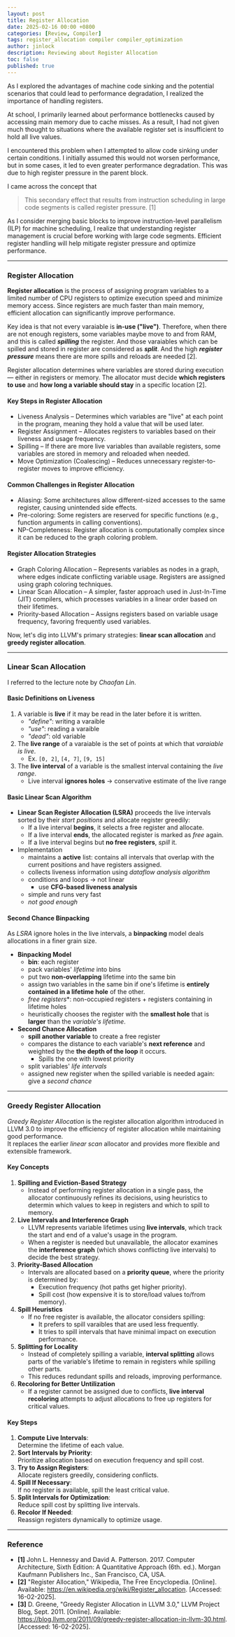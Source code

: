 ```yaml
---
layout: post
title: Register Allocation
date: 2025-02-16 00:00 +0800
categories: [Review, Compiler]
tags: register_allocation compiler compiler_optimization
author: jinlock
description: Reviewing about Register Allocation
toc: false
published: true
---
```


As I explored the advantages of machine code sinking and the potential scenarios that could lead to performance degradation, I realized the importance of handling registers.

At school, I primarily learned about performance bottlenecks caused by accessing main memory due to cache misses. As a result, I had not given much thought to situations where the available register set is insufficient to hold all live values.

I encountered this problem when I attempted to allow code sinking under certain conditions. I initially assumed this would not worsen performance, but in some cases, it led to even greater performance degradation. This was due to high register pressure in the parent block.

I came across the concept that 
> This secondary effect that results from instruction scheduling in large code segments is called register pressure. [1]

As I consider merging basic blocks to improve instruction-level parallelism (ILP) for machine scheduling, I realize that understanding register management is crucial before working with large code segments. Efficient register handling will help mitigate register pressure and optimize performance.

---

### **Register Allocation**
**Register allocation** is the process of assigning program variables to a limited number of CPU registers to optimize execution speed and minimize memory access. Since registers are much faster than main memory, efficient allocation can significantly improve performance.

Key idea is that not every varaiable is **in-use ("live")**. Therefore, when there are not enough registers, some variables maybe move to and from RAM, and this is called ***spilling*** the register. And those varaiables which can be spilled and stored in register are considered as ***split***. And the high ***register pressure*** means there are more spills and reloads are needed [2].

Register allocation determines where variables are stored during execution — either in registers or memory. The allocator must decide **which registers to use** and **how long a variable should stay** in a specific location [2].

#### **Key Steps in Register Allocation**
- Liveness Analysis – Determines which variables are "live" at each point in the program, meaning they hold a value that will be used later.
- Register Assignment – Allocates registers to variables based on their liveness and usage frequency.
- Spilling – If there are more live variables than available registers, some variables are stored in memory and reloaded when needed.
- Move Optimization (Coalescing) – Reduces unnecessary register-to-register moves to improve efficiency.

#### **Common Challenges in Register Allocation**
- Aliasing: Some architectures allow different-sized accesses to the same register, causing unintended side effects.
- Pre-coloring: Some registers are reserved for specific functions (e.g., function arguments in calling conventions).
- NP-Completeness: Register allocation is computationally complex since it can be reduced to the graph coloring problem.

#### **Register Allocation Strategies**
- Graph Coloring Allocation – Represents variables as nodes in a graph, where edges indicate conflicting variable usage. Registers are assigned using graph coloring techniques.
- Linear Scan Allocation – A simpler, faster approach used in Just-In-Time (JIT) compilers, which processes variables in a linear order based on their lifetimes.
- Priority-based Allocation – Assigns registers based on variable usage frequency, favoring frequently used variables.

Now, let's dig into LLVM's primary strategies: **linear scan allocation** and **greedy register allocation**.

---

### **Linear Scan Allocation**
I referred to the lecture note by *Chaofan Lin*.

#### **Basic Definitions on Liveness**
1. A variable is **live** if it may be read in the later before it is written.
    - *"define"*: writing a varaible
    - *"use"*: reading a varaible
    - *"dead"*: old variable
2. The **live range** of a varaiable is the set of points at which that *varaiable is live*.
    - Ex. `[0, 2]`, `[4, 7]`, `[9, 15]`
3. The **live interval** of a variable is the smallest interval containing the *live range*.
    - Live interval **ignores holes** -> conservative estimate of the live range

#### **Basic Linear Scan Algorithm**
- **Linear Scan Register Allocation (LSRA)** proceeds the live intervals sorted by their *start positions* and allocate register greedily:
    - If a live interval **begins**, it selects a free register and allocate.
    - If a live interval **ends**, the allocated register is marked as *free* again.
    - If a live interval begins but **no free registers**, *spill* it.
- Implementation
    - maintains a **active** list: contains all intervals that overlap with the current positions and have registers assigned.
    - collects liveness information using *dataflow analysis algorithm*
    - conditions and loops -> not linear
        - use **CFG-based liveness analysis**
    - simple and runs very fast
    - *not good enough*

#### **Second Chance Binpacking**
As *LSRA* ignore holes in the live intervals, a **binpacking** model deals allocations in a finer grain size.

- **Binpacking Model**
    - **bin**: each register
    - pack variables' *lifetime* into bins
    - put two **non-overlapping** lifetime into the same bin
    - assign two variables in the same bin if one's lifetime is **entirely contained in a lifetime hole** of the other.
    - *free registers**: non-occupied registers + registers containing in lifetime holes
    - heuristically chooses the register with the **smallest hole** that is **larger** than the *variable's lifetime*.
- **Second Chance Allocation**
    - **spill another variable** to create a free register
    - compares the distance to each variable's **next reference** and weighted by the **the depth of the loop** it occurs.
        - Spills the one with lowest priority
    - split variables' *life intervals*
    - assigned new register when the spilled variable is needed again: give a *second chance*

---

### **Greedy Register Allocation**
*Greedy Register Allocation* is the register allocation algorithm introduced in LLVM 3.0 to improve the efficiency of register allocation while maintaining good performance.  
It replaces the earlier *linear scan* allocator and provides more flexible and extensible framework.

#### **Key Concepts**
1. **Spilling and Eviction-Based Strategy**
    - Instead of performing register allocation in a single pass, the allocator continuously refines its decisions, using heuristics to determin which values to keep in registers and which to spill to memory.
2. **Live Intervals and Interference Graph**
    - LLVM represents variable lifetimes using **live intervals**, which track the start and end of a value's usage in the program.
    - When a register is needed but unavailable, the allocator examines the **interference graph** (which shows conflicting live intervals) to decide the best strategy.
3. **Priority-Based Allocation**
    - Intervals are allocated based on a **priority queue**, where the priority is determined by:
        - Execution frequency (hot paths get higher priority).
        - Spill cost (how expensive it is to store/load values to/from memory).
4. **Spill Heuristics**
    - If no free register is available, the allocator considers spilling:
        - It prefers to spill varaibles that are used less frequently.
        - It tries to spill intervals that have minimal impact on execution performance.
5. **Splitting for Locality**
    - Instead of completely spilling a variable, **interval splitting** allows parts of the variable's lifetime to remain in registers while spilling other parts.
    - This reduces redundant spills and reloads, improving performance.
6. **Recoloring for Better Untilization**
    - If a register cannot be assigned due to conflicts, **live interval recoloring** attempts to adjust allocations to free up registers for critical values.

#### **Key Steps**
1. **Compute Live Intervals**:  
    Determine the lifetime of each value.
2. **Sort Intervals by Priority**:  
    Prioritize allocation based on execution frequency and spill cost.
3. **Try to Assign Registers**:  
    Allocate registers greedily, considering conflicts.
4. **Spill If Necessary**:  
    If no register is available, spill the least critical value.
5. **Split Intervals for Optimization**:  
    Reduce spill cost by splitting live intervals.
6. **Recolor If Needed**:  
    Reassign registers dynamically to optimize usage.

---

### **Reference**
- **[1]** John L. Hennessy and David A. Patterson. 2017. Computer Architecture, Sixth Edition: A Quantitative Approach (6th. ed.). Morgan Kaufmann Publishers Inc., San Francisco, CA, USA.  
- **[2]** "Register Allocation," Wikipedia, The Free Encyclopedia. [Online]. Available: https://en.wikipedia.org/wiki/Register_allocation. [Accessed: 16-02-2025].  
- **[3]** D. Greene, "Greedy Register Allocation in LLVM 3.0," LLVM Project Blog, Sept. 2011. [Online]. Available: https://blog.llvm.org/2011/09/greedy-register-allocation-in-llvm-30.html. [Accessed: 16-02-2025].